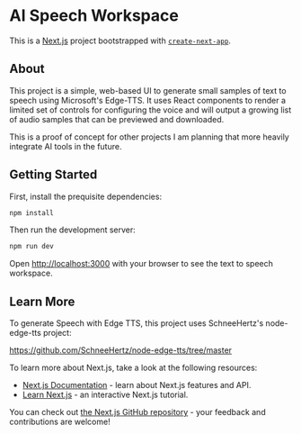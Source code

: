 # AI Speech Workspace

This is a [Next.js](https://nextjs.org) project bootstrapped with [`create-next-app`](https://nextjs.org/docs/app/api-reference/cli/create-next-app).

## About

This project is a simple, web-based UI to generate small samples of text to speech using Microsoft's Edge-TTS.
It uses React components to render a limited set of controls for configuring the voice and will output a
growing list of audio samples that can be previewed and downloaded.

This is a proof of concept for other projects I am planning that more heavily integrate AI tools in the future.

## Getting Started

First, install the prequisite dependencies:

```bash
npm install
```

Then run the development server:

```bash
npm run dev
```

Open [http://localhost:3000](http://localhost:3000) with your browser to see the text to speech workspace.

## Learn More

To generate Speech with Edge TTS, this project uses SchneeHertz's node-edge-tts project:

https://github.com/SchneeHertz/node-edge-tts/tree/master

To learn more about Next.js, take a look at the following resources:

- [Next.js Documentation](https://nextjs.org/docs) - learn about Next.js features and API.
- [Learn Next.js](https://nextjs.org/learn) - an interactive Next.js tutorial.

You can check out [the Next.js GitHub repository](https://github.com/vercel/next.js) - your feedback and contributions are welcome!
